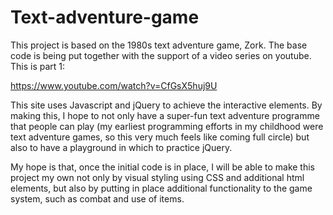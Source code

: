 # Text-adventure-game

This project is based on the 1980s text adventure game, Zork. The base code is being put together with the support of a video series on youtube. This is part 1: 

https://www.youtube.com/watch?v=CfGsX5huj9U

This site uses Javascript and jQuery to achieve the interactive elements. By making this, I hope to not only have a super-fun text adventure programme that people can play (my earliest programming efforts in my childhood were text adventure games, so this very much feels like coming full circle) but also to have a playground in which to practice jQuery.

My hope is that, once the initial code is in place, I will be able to make this project my own not only by visual styling using CSS and additional html elements, but also by putting in place additional functionality to the game system, such as combat and use of items.
